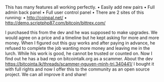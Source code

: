 This has many features all working perfectly.
•	Easily add new pairs
•	Full admin back panel
•	Full user control panel
•	There are 2 sites of this running:
•	http://coinpal.net/
•	http://demo.scriptphp87.com/bitcoin/bittrex.com/

I purchased this from the dev and he was supposed to make upgrades. We would agree on a price and a timeline but he kept asking for more and more money. When I figured out this guy works and after paying in advance, he refused to complete the job wanting more money and leaving me in the lurch. 
While his work is good, he cannot be trusted or counted on.  Now I find out he has a bad rep on bitcointalk.org as a scammer.
About the dev https://bitcointa.lk/threads/scammer-nguyen-minh-tri.340441/
I bought it with full rights and now I offer this to the community as an open source project. We can all improve it and share!


